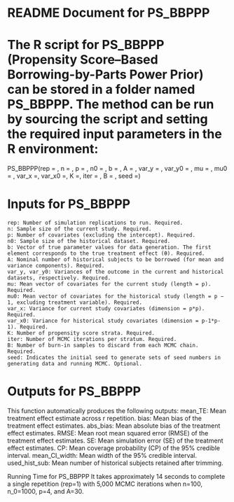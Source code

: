 # README Document for PS_BBPPP

# The R script for PS_BBPPP (Propensity Score–Based Borrowing-by-Parts Power Prior) can be stored in a folder named PS_BBPPP. The method can be run by sourcing the script and setting the required input parameters in the R environment:
PS_BBPPP(rep = , n = , p = , n0 = , b = , A = , var_y = , var_y0 = , mu = , mu0 = , var_x =, var_x0 =, K =, iter = , B = , seed =)
# Inputs for PS_BBPPP
	rep: Number of simulation replications to run. Required.
	n: Sample size of the current study. Required.
	p: Number of covariates (excluding the intercept). Required.
	n0: Sample size of the historical dataset. Required.
	b: Vector of true parameter values for data generation. The first element corresponds to the true treatment effect (θ). Required.
	A: Nominal number of historical subjects to be borrowed (for mean and variance components). Required.
	var_y, var_y0: Variances of the outcome in the current and historical datasets, respectively. Required.
	mu: Mean vector of covariates for the current study (length = p). Required.
	mu0: Mean vector of covariates for the historical study (length = p − 1, excluding treatment variable). Required.
	var_x: Variance for current study covariates (dimension = p*p). Required.
	var_x0: Variance for historical study covariates (dimension = p-1*p-1). Required.
	K: Number of propensity score strata. Required.
	iter: Number of MCMC iterations per stratum. Required.
	B: Number of burn-in samples to discard from each MCMC chain. Required.
	seed: Indicates the initial seed to generate sets of seed numbers in generating data and running MCMC. Optional.
# Outputs for PS_BBPPP
This function automatically produces the following outputs: 
	mean_TE: Mean treatment effect estimate across r repetition.
	bias: Mean bias of the treatment effect estimates.
	abs_bias: Mean absolute bias of the treatment effect estimates.
	RMSE: Mean root mean squared error (RMSE) of the treatment effect estimates.
	SE: Mean simulation error (SE) of the treatment effect estimates.
	CP: Mean coverage probability (CP) of the 95% credible interval.
	mean_CI_width: Mean width of the 95% credible interval.
	used_hist_sub: Mean number of historical subjects retained after trimming.

Running Time for PS_BBPPP
It takes approximately 14 seconds to complete a single repetition (rep=1) with 5,000 MCMC iterations when n=100, n_0=1000, p=4, and A=30.
